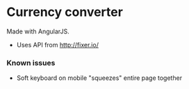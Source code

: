 # Currency converter

Made with AngularJS.

* Uses API from http://fixer.io/

### Known issues

* Soft keyboard on mobile "squeezes" entire page together